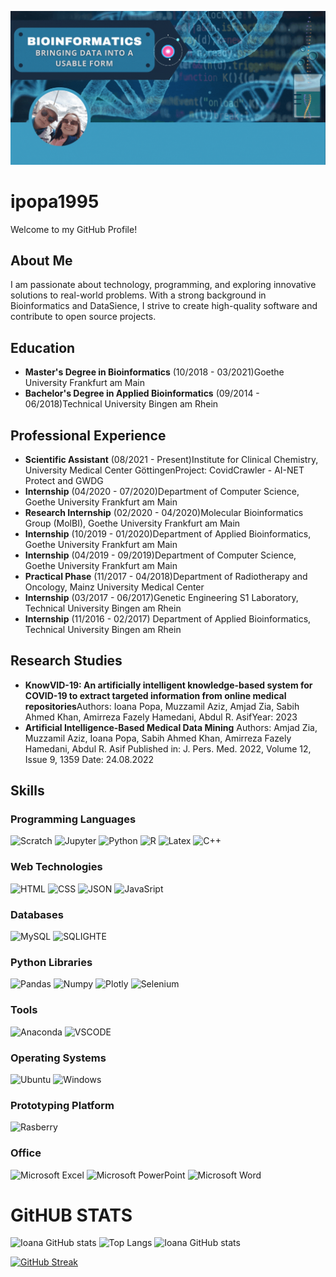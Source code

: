 <!--https://github.com/alexandresanlim/Badges4-README.md-Profile#-languages--->

![BIO](bio_new.gif)

# ipopa1995

Welcome to my GitHub Profile!

## About Me

I am passionate about technology, programming, and exploring innovative solutions to real-world problems. With a strong background in Bioinformatics and DataSience,
I strive to create high-quality software and contribute to open source projects.

## Education
- **Master's Degree in Bioinformatics** (10/2018 - 03/2021)Goethe University Frankfurt am Main
- **Bachelor's Degree in Applied Bioinformatics** (09/2014 - 06/2018)Technical University Bingen am Rhein

## Professional Experience
- **Scientific Assistant** (08/2021 - Present)Institute for Clinical Chemistry, University Medical Center GöttingenProject: CovidCrawler - AI-NET Protect and GWDG
- **Internship** (04/2020 - 07/2020)Department of Computer Science, Goethe University Frankfurt am Main
- **Research Internship** (02/2020 - 04/2020)Molecular Bioinformatics Group (MolBI), Goethe University Frankfurt am Main
- **Internship** (10/2019 - 01/2020)Department of Applied Bioinformatics, Goethe University Frankfurt am Main
- **Internship** (04/2019 - 09/2019)Department of Computer Science, Goethe University Frankfurt am Main
- **Practical Phase** (11/2017 - 04/2018)Department of Radiotherapy and Oncology, Mainz University Medical Center
- **Internship** (03/2017 - 06/2017)Genetic Engineering S1 Laboratory, Technical University Bingen am Rhein
- **Internship** (11/2016 - 02/2017)
  Department of Applied Bioinformatics, Technical University Bingen am Rhein

## Research Studies
- **KnowVID-19: An artificially intelligent knowledge-based system for COVID-19 to extract targeted information from online medical repositories**Authors: Ioana Popa, Muzzamil Aziz, Amjad Zia, Sabih Ahmed Khan, Amirreza Fazely Hamedani, Abdul R. AsifYear: 2023
- **Artificial Intelligence-Based Medical Data Mining**
  Authors: Amjad Zia, Muzzamil Aziz, Ioana Popa, Sabih Ahmed Khan, Amirreza Fazely Hamedani, Abdul R. Asif
  Published in: J. Pers. Med. 2022, Volume 12, Issue 9, 1359
  Date: 24.08.2022

## Skills

### Programming Languages
![Scratch](https://img.shields.io/badge/Scratch-4D97FF?style=for-the-badge&logo=Scratch&logoColor=white)
![Jupyter](https://img.shields.io/badge/Jupyter-F37626.svg?&style=for-the-badge&logo=Jupyter&logoColor=white)
![Python](https://img.shields.io/badge/Python-FFD43B?style=for-the-badge&logo=python&logoColor=blue)
![R](https://img.shields.io/badge/R-276DC3?style=for-the-badge&logo=r&logoColor=white)
![Latex](https://img.shields.io/badge/LaTeX-47A141?style=for-the-badge&logo=LaTeX&logoColor=white)
![C++](	https://img.shields.io/badge/C%2B%2B-00599C?style=for-the-badge&logo=c%2B%2B&logoColor=white)

### Web Technologies
![HTML](https://img.shields.io/badge/HTML5-E34F26?style=for-the-badge&logo=html5&logoColor=white)
![CSS](https://img.shields.io/badge/CSS3-1572B6?style=for-the-badge&logo=css3&logoColor=white)
![JSON](https://img.shields.io/badge/json-5E5C5C?style=for-the-badge&logo=json&logoColor=white)
![JavaSript](https://img.shields.io/badge/JavaScript-323330?style=for-the-badge&logo=javascript&logoColor=F7DF1E)

### Databases
![MySQL](https://img.shields.io/badge/MySQL-005C84?style=for-the-badge&logo=mysql&logoColor=white)
![SQLIGHTE](https://img.shields.io/badge/SQLite-07405E?style=for-the-badge&logo=sqlite&logoColor=white)

### Python Libraries
![Pandas](https://img.shields.io/badge/C%2B%2B-00599C?style=for-the-badge&logo=c%2B%2B&logoColor=white) 
![Numpy](https://img.shields.io/badge/Numpy-777BB4?style=for-the-badge&logo=numpy&logoColor=white)
![Plotly](https://img.shields.io/badge/Plotly-239120?style=for-the-badge&logo=plotly&logoColor=white)
![Selenium](https://img.shields.io/badge/Selenium-43B02A?style=for-the-badge&logo=Selenium&logoColor=white)

### Tools
![Anaconda](https://img.shields.io/badge/conda-342B029.svg?&style=for-the-badge&logo=anaconda&logoColor=white)
![VSCODE](https://img.shields.io/badge/VSCode-0078D4?style=for-the-badge&logo=visual%20studio%20code&logoColor=white)

### Operating Systems
![Ubuntu](https://img.shields.io/badge/Ubuntu-E95420?style=for-the-badge&logo=ubuntu&logoColor=white)
![Windows](	https://img.shields.io/badge/Windows-0078D6?style=for-the-badge&logo=windows&logoColor=white)

### Prototyping Platform
![Rasberry](https://img.shields.io/badge/Raspberry%20Pi-A22846?style=for-the-badge&logo=Raspberry%20Pi&logoColor=white)


### Office
![Microsoft Excel](https://img.shields.io/badge/Microsoft_Excel-217346?style=for-the-badge&logo=microsoft-excel&logoColor=white)
![Microsoft PowerPoint](https://img.shields.io/badge/Microsoft_PowerPoint-B7472A?style=for-the-badge&logo=microsoft-powerpoint&logoColor=white)
![Microsoft Word](https://img.shields.io/badge/Microsoft_Word-2B579A?style=for-the-badge&logo=microsoft-word&logoColor=white)


# GitHUB STATS

![Ioana GitHub stats](https://github-readme-stats.vercel.app/api?username=ipopa1995&show_icons=true&theme=radical)
![Top Langs](https://github-readme-stats.vercel.app/api/top-langs/?username=ipopa1995&size_weight=0.5&count_weight=0.5&show_icons=true&theme=radical)
![Ioana GitHub stats](https://github-profile-summary-cards.vercel.app/api/cards/profile-details?username=ipopa1995&theme=radical)

[![GitHub Streak](https://streak-stats.demolab.com?user=ipopa1995&theme=radical&hide_border=true&border_radius=5)](https://git.io/streak-stats)
